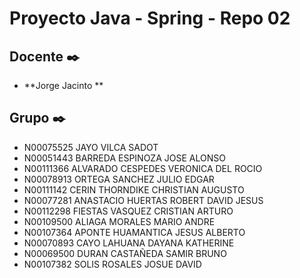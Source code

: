 # Proyecto Java - Spring - Repo 02

## Docente ✒️

* **Jorge Jacinto **

## Grupo  ✒️
* N00075525	JAYO	VILCA	SADOT
* N00051443	BARREDA	ESPINOZA	JOSE ALONSO
* N00111366	ALVARADO	CESPEDES	VERONICA DEL ROCIO
* N00078913	ORTEGA	SANCHEZ	JULIO EDGAR
* N00111142	CERIN	THORNDIKE	CHRISTIAN AUGUSTO
* N00077281	ANASTACIO	HUERTAS	ROBERT DAVID JESUS
* N00112298	FIESTAS	VASQUEZ	CRISTIAN ARTURO
* N00109500	ALIAGA	MORALES	MARIO ANDRE
* N00107364	APONTE	HUAMANTICA	JESUS ALBERTO
* N00070893	CAYO	LAHUANA	DAYANA KATHERINE
* N00069500	DURAN	CASTAÑEDA	SAMIR BRUNO
* N00107382	SOLIS	ROSALES	JOSUE DAVID
